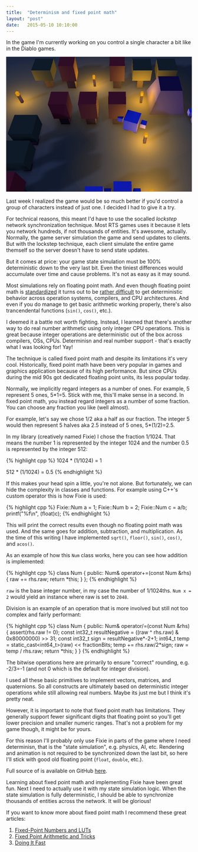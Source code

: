 ```yaml
---
title:  "Determinism and fixed point math"
layout: "post"
date:   2015-05-10 10:10:00
---
```

In the game I'm currently working on you control a single character a bit like in the Diablo games.

![Alt text](/assets/images/flowstone-ss.jpg)

Last week I realized the game would be so much better if you'd control a group of characters instead of just one. I decided I had to give it a try.

For technical reasons, this meant I'd have to use the socalled *lockstep* network synchronization technique. Most RTS games uses it because it lets you network hundreds, if not thousands of entities. It's awesome, actually. Normally, the game server simulation the game and send updates to clients. But with the lockstep technique, each client simulate the entire game themself so the server doesn't have to send state updates.

But it comes at price: your game state simulation must be 100% deterministic down to the very last bit. Even the tiniest differences would accumulate over time and cause problems. It's not as easy as it may sound.

Most simulations rely on floating point math. And even though floating point math is [standardized](http://en.wikipedia.org/wiki/IEEE_floating_point) it turns out to be [rather difficult](http://gafferongames.com/networking-for-game-programmers/floating-point-determinism/) to get deterministic behavior across operation systems, compilers, and CPU architectures. And even if you do manage to get basic arithmetic working properly, there's also trancendental functions (`sin()`, `cos()`, etc.).

I deemed it a battle not worth fighting. Instead, I learned that there's another way to do real number arithmetic using only integer CPU operations. This is great because integer operations are deterministic out of the box across compilers, OSs, CPUs. Determinisn and real number support - that's exactly what I was looking for! Yay!

The technique is called fixed point math and despite its limitations it's very cool. Historically, fixed point math have been very popular in games and graphics application because of its high performance. But since CPUs during the mid 90s got dedicated floating point units, its less popular today.

Normally, we implicitly regard integers as a number of ones. For example, 5 represent 5 ones, 5*1=5. Stick with me, this'll make sense in a second. In fixed point math, you instead regard integers as a number of some fraction. You can choose any fraction you like (well almost).

For example, let's say we chose 1/2 aka a half as our fraction. The integer 5 would then represent 5 halves aka 2.5 instead of 5 ones, 5*(1/2)=2.5.

In my library (creatively named Fixie) I chose the fraction 1/1024. That means the number 1 is represented by the integer 1024 and the number 0.5 is represented by the integer 512:

{% highlight cpp %}
1024 * (1/1024) = 1

512 * (1/1024) = 0.5
{% endhighlight %}

If this makes your head spin a little, you're not alone. But fortunately, we can hide the complexity in classes and functions. For example using C++'s custom operator this is how Fixie is used:

{% highlight cpp %}
Fixie::Num a = 1;
Fixie::Num b = 2;
Fixie::Num c = a/b;
printf("%f\n", (float)c);
{% endhighlight %}

This will print the correct results even though no floating point math was used. And the same goes for addition, subtraction, and multiplication. As the time of this writing I have implemented `sqrt()`, `floor()`, `sin()`, `cos()`, and `acos()`.

As an example of how this `Num` class works, here you can see how addition is implemented:

{% highlight cpp %}
class Num {
public:
  Num& operator+=(const Num &rhs) {
    raw += rhs.raw;
    return *this;
  }
};
{% endhighlight %}

`raw` is the base integer number, in my case the number of 1/1024ths. `Num x = 2` would yield an instance where raw is set to `2048`.

Division is an example of an operation that is more involved but still not too complex and fairly performant:

{% highlight cpp %}
class Num {
public:
  Num& operator/=(const Num &rhs) {
    assert(rhs.raw != 0);
    const int32_t resultNegative = ((raw ^ rhs.raw) & 0x80000000) >> 31;
    const int32_t sign = resultNegative*-2+1;
    int64_t temp = static_cast<int64_t>(raw) << fractionBits;
    temp += rhs.raw/2*sign;
    raw = temp / rhs.raw;
    return *this;
  }
}
{% endhighlight %}

The bitwise operations here are primarily to ensure "correct" rounding, e.g. -2/3=-1 (and not 0 which is the default for integer division).

I used all these basic primitives to implement vectors, matrices, and quaternions. So all constructs are ultimately based on deterministic integer operations while still allowing real numbers. Maybe its just me but I think it's pretty neat.

However, it is important to note that fixed point math has limitations. They generally support fewer significant digits that floating point so you'll get lower precision and smaller numeric ranges. That's not a problem for my game though, it might be for yours.

For this reason I'll probably only use Fixie in parts of the game where I need determinisn, that is the "state simulation", e.g. physics, AI, etc. Rendering and animation is not required to be synchronized down the last bit, so here I'll stick with good old floating point (`float`, `double`, etc.).

Full source of is available on GitHub [here](https://github.com/rasmusrn/fixie).

Learning about fixed point math and implementing Fixie have been great fun. Next I need to actually use it with my state simulation logic. When the state simulation is fully deterministic, I should be able to synchronize thousands of entities across the network. It will be glorious!

If you want to know more about fixed point math I recommend these great articles:

1. [Fixed-Point Numbers and LUTs](http://www.coranac.com/tonc/text/fixed.htm)
2. [Fixed Point Arithmetic and Tricks](http://x86asm.net/articles/fixed-point-arithmetic-and-tricks/)
3. [Doing It Fast](http://gameprogrammer.com/4-fixed.html)
